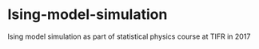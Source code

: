 # Ising-model-simulation
Ising model simulation as part of statistical physics course at TIFR in 2017 
